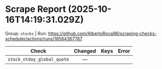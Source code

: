# Scrape Report (2025-10-16T14:19:31.029Z)

Group: `stocks`  |  Run: https://github.com/AlbertoRoca96/scraping-checks-scheduler/actions/runs/18564367767

| Check | Changed | Keys | Error |
|---|:---:|:--|:--|
| `stock_ntdoy_global_quote` | — |  |  |
